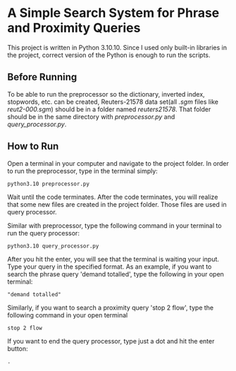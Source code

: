 # A Simple Search System for Phrase and Proximity Queries

This project is written in Python 3.10.10. Since I used only built-in libraries in the project, correct version of the Python is enough to run the scripts.


## Before Running
To be able to run the preprocessor so the dictionary, inverted index, stopwords, etc. can be created, Reuters-21578 data set(all _.sgm_ files like _reut2-000.sgm_) should be in a folder named _reuters21578_. That folder should be in the same directory with _preprocessor.py_ and _query_processor.py_. 


## How to Run
Open a terminal in your computer and navigate to the project folder. In order to run the preprocessor, type in the terminal simply:
```
python3.10 preprocessor.py
 ```
 
 Wait until the code terminates. After the code terminates, you will realize that some new files are created in the project folder. Those files are used in query processor.

Similar with preprocessor, type the following command in your terminal to run the query processor:
```
python3.10 query_processor.py
 ```

After you hit the enter, you will see that the terminal is waiting your input. Type your query in the specified format. As an example, if you want to search the phrase query 'demand totalled', type the following in your open terminal:
```
"demand totalled"
 ```
Similarly, if you want to search a proximity query 'stop 2 flow', type the following command in your open terminal
```
stop 2 flow
 ```

If you want to end the query processor, type just a dot and hit the enter button:
```
.
 ```